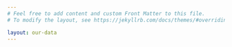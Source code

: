 ```yaml
---
# Feel free to add content and custom Front Matter to this file.
# To modify the layout, see https://jekyllrb.com/docs/themes/#overriding-theme-defaults

layout: our-data
---
```

